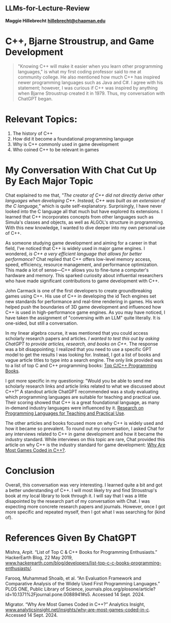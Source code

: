## LLMs-for-Lecture-Review
**Maggie Hillebrecht**
**hillebrecht@chapman.edu**  
# C++, Bjarne Stroustrup, and Game Development

> "Knowing C++ will make it easier when you learn other programming languages," is what my first coding professor said to me at community college. He also mentioned how much C++ has inspired newer programming languages such as Java and C#. I agree with his statement; however, I was curious if C++ was inspired by anything when Bjarne Stroustrup created it in 1979. Thus, my conversation with ChatGPT began.

# Relevant Topics:
1. The history of C++
2. How did it become a foundational programming language
3. Why is C++ commonly used in game development
4. Who coined C++ to be relevant in games

# My Conversation With Chat Cut Up By Each Major Topic
Chat explained to me that, *"The creator of C++ did not directly derive other languages when developing C++. Instead, C++ was built as an extension of the C language,"* which is quite self-explanatory. Surprisingly, I have never looked into the C language all that much but have explored its extensions. I learned that C++ incorporates concepts from other languages such as Simula's classes and objects, as well as ALGOL's structure in programming. With this new knowledge, I wanted to dive deeper into my own personal use of C++.

As someone studying game development and aiming for a career in that field, I’ve noticed that C++ is widely used in major game engines. I wondered, *is C++ a very efficient language that allows for better performance?* Chat replied that C++ offers low-level memory access, speed, efficiency, resource management, and performance optimization. This made a lot of sense—C++ allows you to fine-tune a computer's hardware and memory. This sparked curiosity about influential researchers who have made significant contributions to game development with C++.

John Carmack is one of the first developers to create groundbreaking games using C++. His use of C++ in developing the id Tech engines set new standards for performance and real-time rendering in games. His work helped push the boundaries of 3D game development and influenced how C++ is used in high-performance game engines. As you may have noticed, I have taken the assignment of "conversing with an LLM" quite literally. It is one-sided, but still a conversation.

In my linear algebra course, it was mentioned that you could access scholarly research papers and articles. *I wanted to test this out by asking ChatGPT to provide articles, research, and books on C++.* The response was a bit disappointing; I realized that you need to use a specific GPT model to get the results I was looking for. Instead, I got a list of books and vague article titles to type into a search engine. The only link provided was to a list of top C and C++ programming books: [Top C/C++ Programming Books](https://www.hackerearth.com/blog/developers/list-top-c-c-books-programming-enthusiasts/).

I got more specific in my questioning: "Would you be able to send me scholarly research links and article links related to what we discussed about C++?" A standout article ChatGPT recommended was a study evaluating which programming languages are suitable for teaching and practical use. Their scoring showed that C++ is a great foundational language, as many in-demand industry languages were influenced by it. [Research on Programming Languages for Teaching and Practical Use](https://journals.plos.org/plosone/article?id=10.1371/journal.pone.0088941#s5).

The other articles and books focused more on why C++ is widely used and how it became so prevalent. To round out my conversation, I asked Chat for any interviews related to C++ in game development and how it became the industry standard. While interviews on this topic are rare, Chat provided this article on why C++ is the industry standard for game development: [Why Are Most Games Coded in C++?](https://www.analyticsinsight.net/insights/why-are-most-games-coded-in-c).

# Conclusion
Overall, this conversation was very interesting. I learned quite a bit and got a better understanding of C++. I will most likely try and find Stroustrup's book at my local library to look through it. I will say that I was a little disapointed by the research part of my conversation with Chat. I was expecting more concrete research papers and journals. However, once I got more specific and repeated myself, then I got what I was searching for (kind of).

# References Given By ChatGPT
Mishra, Arpit. “List of Top C & C++ Books for Programming Enthusiasts.” HackerEarth Blog, 22 May 2019, www.hackerearth.com/blog/developers/list-top-c-c-books-programming-enthusiasts/. 

Farooq, Muhammad Shoaib, et al. “An Evaluation Framework and Comparative Analysis of the Widely Used First Programming Languages.” PLOS ONE, Public Library of Science, journals.plos.org/plosone/article?id=10.1371%2Fjournal.pone.0088941#s5. Accessed 14 Sept. 2024. 

Migrator. “Why Are Most Games Coded in C++?” Analytics Insight, www.analyticsinsight.net/insights/why-are-most-games-coded-in-c. Accessed 14 Sept. 2024. 
